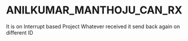 # ANILKUMAR_MANTHOJU_CAN_RX

It is on Interrupt based Project
Whatever received it send back again on different ID
